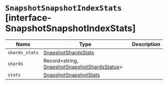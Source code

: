 # `SnapshotSnapshotIndexStats` [interface-SnapshotSnapshotIndexStats]

| Name | Type | Description |
| - | - | - |
| `shards_stats` | [SnapshotShardsStats](./SnapshotShardsStats.md) | &nbsp; |
| `shards` | Record<string, [SnapshotSnapshotShardsStatus](./SnapshotSnapshotShardsStatus.md)> | &nbsp; |
| `stats` | [SnapshotSnapshotStats](./SnapshotSnapshotStats.md) | &nbsp; |
